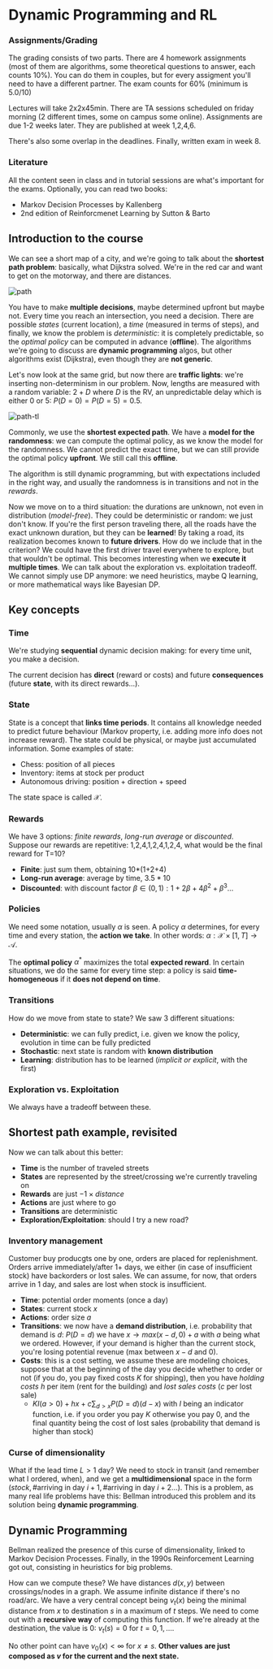 # Dynamic Programming and RL

### Assignments/Grading

The grading consists of two parts. There are 4 homework assignments (most of them are algorithms, some theoretical questions to answer, each counts 10%). You can do them in couples, but for every assigment you'll need to have a different partner. The exam counts for 60% (minimum is 5.0/10)

Lectures will take 2x2x45min. There are TA sessions scheduled on friday morning (2 different times, some on campus some online). Assignments are due 1-2 weeks later. They are published at week 1,2,4,6. 

There's also some overlap in the deadlines. Finally, written exam in week 8.

### Literature

All the content seen in class and in tutorial sessions are what's important for the exams. Optionally, you can read two books:

- Markov Decision Processes by Kallenberg
- 2nd edition of Reinforcmenet Learning by Sutton & Barto

## Introduction to the course

We can see a short map of a city, and we're going to talk about the **shortest path problem**: basically, what Dijkstra solved. We're in the red car and want to get on the motorway, and there are distances. 

![path](./res/path.png)

You have to make **multiple decisions**, maybe determined upfront but maybe not. Every time you reach an intersection, you need a decision. There are possible *states* (current location), a *time* (measured in terms of steps), and finally, we know the problem is *deterministic*: it is completely predictable, so the *optimal policy* can be computed in advance (**offline**). The algorithms we're going to discuss are **dynamic programming** algos, but other algorithms exist (Dijkstra), even though they are **not generic**.

Let's now look at the same grid, but now there are **traffic lights**: we're inserting non-determinism in our problem. Now, lengths are measured with a random variable: $2+D$ where $D$ is the RV, an unpredictable delay which is either 0 or 5: $P(D=0)=P(D=5)=0.5$.

![path-tl](./res/path-tl.png)

Commonly, we use the **shortest expected path**. We have a **model for the randomness**: we can compute the optimal policy, as we know the model for the randomness. We cannot predict the exact time, but we can still provide the optimal policy **upfront**. We still call this **offline**.

The algorithm is still dynamic programming, but with expectations included in the right way, and usually the randomness is in transitions and not in the *rewards*.

Now we move on to a third situation: the durations are unknown, not even in distribution (*model-free*). They could be deterministic or random: we just don't know. If you're the first person traveling there, all the roads have the exact unknown duration, but they can be **learned**! By taking a road, its realization becomes known to **future drivers**. How do we include that in the criterion? We could have the first driver travel everywhere to explore, but that wouldn't be optimal. This becomes interesting when we **execute it multiple times**. We can talk about the exploration vs. exploitation tradeoff. We cannot simply use DP anymore: we need heuristics, maybe Q learning, or more mathematical ways like Bayesian DP.

## Key concepts

### Time

We're studying **sequential** dynamic decision making: for every time unit, you make a decision.

The current decision has **direct** (reward or costs) and future **consequences** (future **state**, with its direct rewards...).

### State

State is a concept that **links time periods**. It contains all knowledge needed to predict future behaviour (Markov property, i.e. adding more info does not increase reward). The state could be physical, or maybe just accumulated information. Some examples of state:

- Chess: position of all pieces
- Inventory: items at stock per product
- Autonomous driving: position + direction + speed

The state space is called $\mathcal{X}$.

### Rewards

We have 3 options: *finite rewards*, *long-run average* or *discounted*. Suppose our rewards are repetitive: 1,2,4,1,2,4,1,2,4, what would be the final reward for T=10?

- **Finite**: just sum them, obtaining 10*(1+2+4)
- **Long-run average**: average by time, $3.5*10$
- **Discounted**: with discount factor $\beta \in (0,1): 1+2\beta + 4 \beta ^2 + \beta ^3 \dots$

### Policies

We need some notation, usually $\alpha$ is seen. A policy $\alpha$ determines, for every time and every station, the **action we take**. In other words: $\alpha: \mathcal{X} \times [1,T] \rightarrow \mathcal{A}$.

The **optimal policy** $\alpha^*$ maximizes the total **expected reward**. In certain situations, we do the same for every time step: a policy is said **time-homogeneous** if it **does not depend on time**.

### Transitions

How do we move from state to state? We saw 3 different situations:

- **Deterministic**: we can fully predict, i.e. given we know the policy, evolution in time can be fully predicted
- **Stochastic**: next state is random with **known distribution**
- **Learning**: distribution has to be learned (*implicit or explicit*, with the first)

### Exploration vs. Exploitation

We always have a tradeoff between these.

## Shortest path example, revisited

Now we can talk about this better:

- **Time** is the number of traveled streets
- **States** are represented by the street/crossing we're currently traveling on
- **Rewards** are just $-1 \times distance$
- **Actions** are just where to go
- **Transitions** are deterministic
- **Exploration/Exploitation**: should I try a new road? 

### Inventory management

Customer buy producgts one by one, orders are placed for replenishment. Orders arrive immediately/after 1+ days, we either (in case of insufficient stock) have backorders or lost sales. We can assume, for now, that orders arrive in 1 day, and sales are lost when stock is insufficient. 

- **Time**: potential order moments (once a day)
- **States**: current stock $x$
- **Actions**: order size $a$
- **Transitions**: we now have a **demand distribution**, i.e. probability that demand is $d$: $P(D=d)$ we have $x \rightarrow max(x-d, 0) + a$ with $a$ being what we ordered. However, if your demand is higher than the current stock, you're losing potential revenue (max between $x-d$ and $0$).
- **Costs**: this is a cost setting, we assume these are modeling choices, suppose that at the beginning of the day you decide whether to order or not (if you do, you pay fixed costs $K$ for shipping), then you have *holding costs* $h$ per item (rent for the building) and *lost sales costs* ($c$ per lost sale)
  - $K I(a>0) + hx + c\sum_{d>x} P(D=d)(d-x)$ with $I$ being an indicator function, i.e. if you order you pay $K$ otherwise you pay $0$, and the final quantity being the cost of lost sales (probability that demand is higher than stock)

### Curse of dimensionality

What if the lead time $L>1$ day? We need to stock in transit (and remember what I ordered, when), and we get a **multidimensional** space in the form $(stock, \# \textrm{arriving in day } i+1, \# \textrm{arriving in day } i+2...)$. This is a problem, as many real life problems have this: Bellman introduced this problem and its solution being **dynamic programming**. 

## Dynamic Programming

Bellman realized the presence of this curse of dimensionality, linked to Markov Decision Processes. Finally, in the 1990s Reinforcement Learning got out, consisting in heuristics for big problems. 

How can we compute these? We have distances $d(x,y)$ between crossings/nodes in a graph. We assume infinite distance if there's no road/arc. We have a very central concept being $v_t (x)$ being the minimal distance from $x$ to destination $s$ in a maximum of $t$ steps. We need to come out with a **recursive way** of computing this function. If we're already at the destination, the value is 0: $v_t(s)=0$ for $t=0,1,\dots$.

No other point can have $v_0(x)<\infty$ for $x\neq s$. **Other values are just composed as $v$ for the current and the next state.**